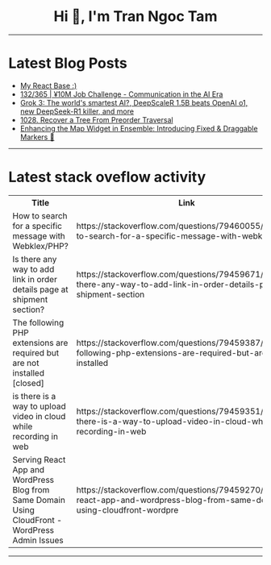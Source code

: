 <h1 align="center">Hi 👋, I'm Tran Ngoc Tam</h1>

---

# Latest Blog Posts 
<!-- BLOG-POST-LIST:START -->
- [My React Base :&rpar;](https://dev.to/mattsu014/my-react-base--c0c)
- [132/365 | ¥10M Job Challenge - Communication in the AI Era](https://dev.to/kameken100/132365-y10m-job-challenge-communication-in-the-ai-era-3k4b)
- [Grok 3: The world&#39;s smartest AI?, DeepScaleR 1.5B beats OpenAI o1, new DeepSeek-R1 killer, and more](https://dev.to/thisweekinaiengineering/grok-3-the-worlds-smartest-ai-deepscaler-15b-beats-openai-o1-new-deepseek-r1-killer-and-more-58hj)
- [1028. Recover a Tree From Preorder Traversal](https://dev.to/mdarifulhaque/1028-recover-a-tree-from-preorder-traversal-2dog)
- [Enhancing the Map Widget in Ensemble: Introducing Fixed &amp; Draggable Markers 🚀](https://dev.to/sharjeelyunus/enhancing-the-map-widget-in-ensemble-introducing-fixed-draggable-markers-1a1h)
<!-- BLOG-POST-LIST:END -->

---

# Latest stack oveflow activity
<table>
  <tr><th>Title</th><th>Link</th></tr>
  <!-- STACKOVERFLOW:START --><tr><td>How to search for a specific message with Webklex/PHP?</td><td>https://stackoverflow.com/questions/79460055/how-to-search-for-a-specific-message-with-webklex-php</td></tr><tr><td>Is there any way to add link in order details page at shipment section?</td><td>https://stackoverflow.com/questions/79459671/is-there-any-way-to-add-link-in-order-details-page-at-shipment-section</td></tr><tr><td>The following PHP extensions are required but are not installed [closed]</td><td>https://stackoverflow.com/questions/79459387/the-following-php-extensions-are-required-but-are-not-installed</td></tr><tr><td>is there is a way to upload video in cloud while recording in web</td><td>https://stackoverflow.com/questions/79459351/is-there-is-a-way-to-upload-video-in-cloud-while-recording-in-web</td></tr><tr><td>Serving React App and WordPress Blog from Same Domain Using CloudFront - WordPress Admin Issues</td><td>https://stackoverflow.com/questions/79459270/serving-react-app-and-wordpress-blog-from-same-domain-using-cloudfront-wordpre</td></tr><!-- STACKOVERFLOW:END -->
</table>

---


